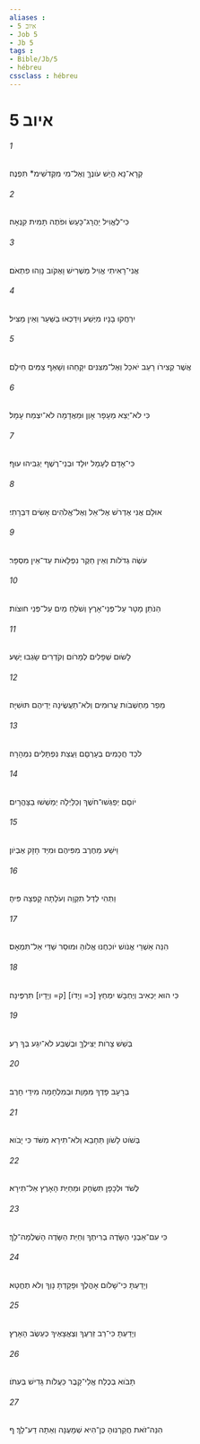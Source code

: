 ```yaml
---
aliases : 
- איוב 5
- Job 5
- Jb 5
tags : 
- Bible/Jb/5
- hébreu
cssclass : hébreu
---
```


# איוב 5

###### 1
קְרָא־נָא הֲיֵשׁ עֹונֶךָּ וְאֶל־מִי מִקְּדֹשִׁימ* תִּפְנֶה׃
###### 2
כִּי־לֶאֱוִיל יַהֲרָג־כָּעַשׂ וּפֹתֶה תָּמִית קִנְאָה׃
###### 3
אֲנִי־רָאִיתִי אֱוִיל מַשְׁרִישׁ וָאֶקֹּוב נָוֵהוּ פִתְאֹם׃
###### 4
יִרְחֲקוּ בָנָיו מִיֶּשַׁע וְיִדַּכְּאוּ בַשַּׁעַר וְאֵין מַצִּיל׃
###### 5
אֲשֶׁר קְצִירֹו רָעֵב יֹאכֵל וְאֶל־מִצִּנִּים יִקָּחֵהוּ וְשָׁאַף צַמִּים חֵילָם׃
###### 6
כִּי לֹא־יֵצֵא מֵעָפָר אָוֶן וּמֵאֲדָמָה לֹא־יִצְמַח עָמָל׃
###### 7
כִּי־אָדָם לְעָמָל יוּלָּד וּבְנֵי־רֶשֶׁף יַגְבִּיהוּ עוּף׃
###### 8
אוּלָם אֲנִי אֶדְרֹשׁ אֶל־אֵל וְאֶל־אֱלֹהִים אָשִׂים דִּבְרָתִי׃
###### 9
עֹשֶׂה גְדֹלֹות וְאֵין חֵקֶר נִפְלָאֹות עַד־אֵין מִסְפָּר׃
###### 10
הַנֹּתֵן מָטָר עַל־פְּנֵי־אָרֶץ וְשֹׁלֵחַ מַיִם עַל־פְּנֵי חוּצֹות׃
###### 11
לָשׂוּם שְׁפָלִים לְמָרֹום וְקֹדְרִים שָׂגְבוּ יֶשַׁע׃
###### 12
מֵפֵר מַחְשְׁבֹות עֲרוּמִים וְלֹא־תַעֲשֶׂינָה יְדֵיהֶם תּוּשִׁיָּה׃
###### 13
לֹכֵד חֲכָמִים בְּעָרְםָם וַעֲצַת נִפְתָּלִים נִמְהָרָה׃
###### 14
יֹוםָם יְפַגְּשׁוּ־חֹשֶׁךְ וְכַלַּיְלָה יְמַשְׁשׁוּ בַצָּהֳרָיִם׃
###### 15
וַיֹּשַׁע מֵחֶרֶב מִפִּיהֶם וּמִיַּד חָזָק אֶבְיֹון׃
###### 16
וַתְּהִי לַדַּל תִּקְוָה וְעֹלָתָה קָפְצָה פִּיהָ׃
###### 17
הִנֵּה אַשְׁרֵי אֱנֹושׁ יֹוכִחֶנּוּ אֱלֹוהַּ וּמוּסַר שַׁדַּי אַל־תִּמְאָס׃
###### 18
כִּי הוּא יַכְאִיב וְיֶחְבָּשׁ יִמְחַץ [כ= וְיָדֹו] [ק= וְיָדָיו] תִּרְפֶּינָה׃
###### 19
בְּשֵׁשׁ צָרֹות יַצִּילֶךָּ וּבְשֶׁבַע לֹא־יִגַּע בְּךָ רָע׃
###### 20
בְּרָעָב פָּדְךָ מִמָּוֶת וּבְמִלְחָמָה מִידֵי חָרֶב׃
###### 21
בְּשֹׁוט לָשֹׁון תֵּחָבֵא וְלֹא־תִירָא מִשֹּׁד כִּי יָבֹוא׃
###### 22
לְשֹׁד וּלְכָפָן תִּשְׂחָק וּמֵחַיַּת הָאָרֶץ אַל־תִּירָא׃
###### 23
כִּי עִם־אַבְנֵי הַשָּׂדֶה בְרִיתֶךָ וְחַיַּת הַשָּׂדֶה הָשְׁלְמָה־לָךְ׃
###### 24
וְיָדַעְתָּ כִּי־שָׁלֹום אָהֳלֶךָ וּפָקַדְתָּ נָוְךָ וְלֹא תֶחֱטָא׃
###### 25
וְיָדַעְתָּ כִּי־רַב זַרְעֶךָ וְצֶאֱצָאֶיךָ כְּעֵשֶׂב הָאָרֶץ׃
###### 26
תָּבֹוא בְכֶלַח אֱלֵי־קָבֶר כַּעֲלֹות גָּדִישׁ בְּעִתֹּו׃
###### 27
הִנֵּה־זֹאת חֲקַרְנוּהָ כֶּן־הִיא שְׁמָעֶנָּה וְאַתָּה דַע־לָךְ׃ ף
